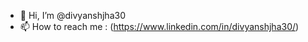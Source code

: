 - 👋 Hi, I’m @divyanshjha30
- 📫 How to reach me : (https://www.linkedin.com/in/divyanshjha30/)

<!---
divyanshjha30/divyanshjha30 is a ✨ special ✨ repository because its `README.md` (this file) appears on your GitHub profile.
You can click the Preview link to take a look at your changes.
--->
